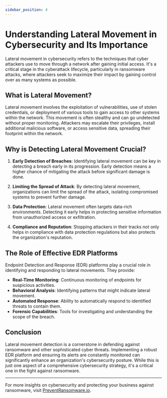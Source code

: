 ```yaml
---
sidebar_position: 4
---
```


# Understanding Lateral Movement in Cybersecurity and Its Importance

Lateral movement in cybersecurity refers to the techniques that cyber attackers use to move through a network after gaining initial access. It's a critical stage in the cyberattack lifecycle, particularly in ransomware attacks, where attackers seek to maximize their impact by gaining control over as many systems as possible.

## What is Lateral Movement?

Lateral movement involves the exploitation of vulnerabilities, use of stolen credentials, or deployment of various tools to gain access to other systems within the network. This movement is often stealthy and can go undetected without proper monitoring. Attackers may escalate their privileges, install additional malicious software, or access sensitive data, spreading their footprint within the network.

## Why is Detecting Lateral Movement Crucial?

1. **Early Detection of Breaches**: Identifying lateral movement can be key in detecting a breach early in its progression. Early detection means a higher chance of mitigating the attack before significant damage is done.

2. **Limiting the Spread of Attack**: By detecting lateral movement, organizations can limit the spread of the attack, isolating compromised systems to prevent further damage.

3. **Data Protection**: Lateral movement often targets data-rich environments. Detecting it early helps in protecting sensitive information from unauthorized access or exfiltration.

4. **Compliance and Reputation**: Stopping attackers in their tracks not only helps in compliance with data protection regulations but also protects the organization's reputation.

## The Role of Effective EDR Platforms

Endpoint Detection and Response (EDR) platforms play a crucial role in identifying and responding to lateral movements. They provide:

- **Real-Time Monitoring**: Continuous monitoring of endpoints for suspicious activities.
- **Behavioral Analysis**: Identifying patterns that might indicate lateral movement.
- **Automated Response**: Ability to automatically respond to identified threats to contain them.
- **Forensic Capabilities**: Tools for investigating and understanding the scope of the breach.

## Conclusion

Lateral movement detection is a cornerstone in defending against ransomware and other sophisticated cyber threats. Implementing a robust EDR platform and ensuring its alerts are constantly monitored can significantly enhance an organization's cybersecurity posture. While this is just one aspect of a comprehensive cybersecurity strategy, it's a critical one in the fight against ransomware.

---

For more insights on cybersecurity and protecting your business against ransomware, visit [PreventRansomware.io](https://PreventRansomware.io).


